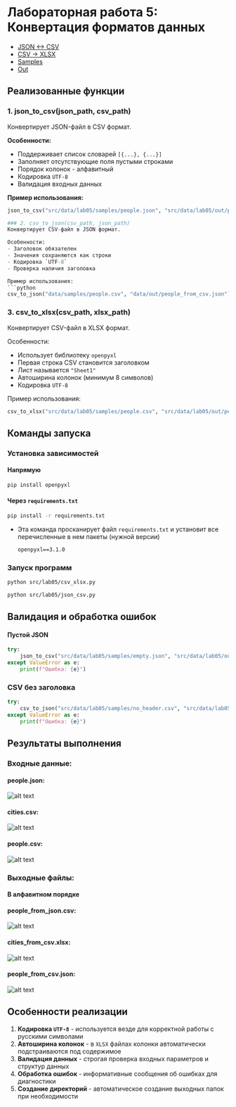 # Лабораторная работа 5: Конвертация форматов данных

- [JSON <-> CSV](/src/lab05/json_csv.py)
- [CSV -> XLSX](/src/lab05/csv_xlsx.py)
- [Samples](/src/data/lab05/samples)
- [Out](/src/data/lab05/out)

## Реализованные функции

### 1. json_to_csv(json_path, csv_path)
Конвертирует JSON-файл в CSV формат.

**Особенности:**
- Поддерживает список словарей `[{...}, {...}]`
- Заполняет отсутствующие поля пустыми строками
- Порядок колонок - алфавитный
- Кодировка `UTF-8`
- Валидация входных данных

**Пример использования:**
```python
json_to_csv("src/data/lab05/samples/people.json", "src/data/lab05/out/people_from_json.csv")

### 2. csv_to_json(csv_path, json_path)
Конвертирует CSV-файл в JSON формат.

Особенности:
- Заголовок обязателен
- Значения сохраняются как строки
- Кодировка `UTF-8`
- Проверка наличия заголовка

Пример использования:
```python
csv_to_json("data/samples/people.csv", "data/out/people_from_csv.json")
```

### 3. csv_to_xlsx(csv_path, xlsx_path)
Конвертирует CSV-файл в XLSX формат.

Особенности:
- Использует библиотеку `openpyxl`
- Первая строка CSV становится заголовком
- Лист называется `"Sheet1"`
- Автоширина колонок (минимум 8 символов)
- Кодировка `UTF-8`

Пример использования:
```python
csv_to_xlsx("src/data/lab05/samples/people.csv", "src/data/lab05/out/people.xlsx")
```


## Команды запуска

### Установка зависимостей 

#### Напрямую
```bash
pip install openpyxl
```

#### Через `requirements.txt`
```bash
pip install -r requirements.txt
```
- Эта команда просканирует файл `requirements.txt` и установит все перечисленные в нем пакеты (нужной версии)
    ```txt
    openpyxl==3.1.0 
    ```

### Запуск программ
```bash
python src/lab05/csv_xlsx.py
```
```bash
python src/lab05/json_csv.py
```

## Валидация и обработка ошибок

#### Пустой JSON
```python
try:
    json_to_csv("src/data/lab05/samples/empty.json", "src/data/lab05/out/empty.csv")
except ValueError as e:
    print(f"Ошибка: {e}")
```

### CSV без заголовка  
```python
try:
    csv_to_json("src/data/lab05/samples/no_header.csv", "src/data/lab05/out/no_header.json")
except ValueError as e:
    print(f"Ошибка: {e}")
```


## Результаты выполнения

### Входные данные:

#### people.json:
![alt text](<../images/lab05/lab05 1.png>)
#### cities.csv:
![alt text](<../images/lab05/lab05 3.png>)
#### people.csv:
![alt text](<../images/lab05/lab05 2.png>)


### Выходные файлы:
#### В алфавитном порядке
#### people_from_json.csv:
![alt text](<../images/lab05/lab05 4.png>)

#### cities_from_csv.xlsx:
![alt text](<../images/lab05/lab05 5.png>)

#### people_from_csv.json:
![alt text](<../images/lab05/lab05 6.png>)


## Особенности реализации

1. **Кодировка `UTF-8`** - используется везде для корректной работы с русскими символами
2. **Автоширина колонок** - в `XLSX` файлах колонки автоматически подстраиваются под содержимое
3. **Валидация данных** - строгая проверка входных параметров и структур данных
4. **Обработка ошибок** - информативные сообщения об ошибках для диагностики
5. **Создание директорий** - автоматическое создание выходных папок при необходимости